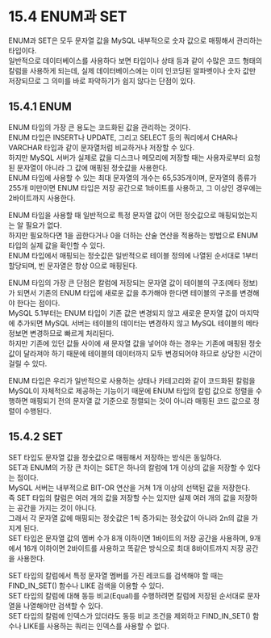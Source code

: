 # 15.4 ENUM과 SET

ENUM과 SET은 모두 문자열 값을 MySQL 내부적으로 숫자 값으로 매핑해서 관리하는 타입이다.  
일반적으로 데이터베이스를 사용하다 보면 타입이나 상태 등과 같이 수많은 코드 형태의 칼럼을 사용하게 되는데, 실제 데이터베이스에는 이미 인코딩된 알파벳이나 숫자 값만 저장되므로 그 의미를 바로 파악하기가 쉽지 않다는 단점이 있다.

## 15.4.1 ENUM

ENUM 타입의 가장 큰 용도는 코드화된 값을 관리하는 것이다.  
ENUM 타입은 INSERT나 UPDATE, 그리고 SELECT 등의 쿼리에서 CHAR나 VARCHAR 타입과 같이 문자열처럼 비교하거나 저장할 수 있다.  
하지만 MySQL 서버가 실제로 값을 디스크나 메모리에 저장할 때는 사용자로부터 요청된 문자열이 아니라 그 값에 매핑된 정숫값을 사용한다.  
ENUM 타입에 사용할 수 있는 최대 문자열의 개수는 65,535개이며, 문자열의 종류가 255개 미만이면 ENUM 타입은 저장 공간으로 1바이트를 사용하고, 그 이상인 경우에는 2바이트까지 사용한다.

ENUM 타입을 사용할 때 일반적으로 특정 문자열 값이 어떤 정숫값으로 매핑되었는지는 알 필요가 없다.  
하지만 필요하다면 1을 곱한다거나 0을 더하는 산술 연산을 적용하는 방법으로 ENUM 타입의 실제 값을 확인할 수 있다.  
ENUM 타입에서 매핑되는 정숫값은 일반적으로 테이블 정의에 나열된 순서대로 1부터 할당되며, 빈 문자열은 항상 0으로 매핑된다.

ENUM 타입의 가장 큰 단점은 칼럼에 저장되는 문자열 값이 테이블의 구조(메타 정보)가 되면서 기존의 ENUM 타입에 새로운 값을 추가해야 한다면 테이블의 구조를 변경해야 한다는 점이다.  
MySQL 5.1부터는 ENUM 타입이 기존 값은 변경되지 않고 새로운 문자열 값이 마지막에 추가되면 MySQL 서버는 테이블의 데이터는 변경하지 않고 MySQL 테이블의 메타 정보면 변경하므로 빠르게 처리된다.  
하지만 기존에 있던 값들 사이에 새 문자열 값을 넣어야 하는 경우는 기존에 매핑된 정숫값이 달라져야 하기 때문에 테이블의 데이터까지 모두 변경되어야 하므로 상당한 시간이 걸릴 수 있다.

ENUM 타입은 우리가 일반적으로 사용하는 상태나 카테고리와 같이 코드화된 칼럼을 MySQL이 자체적으로 제공하는 기능이기 때문에 ENUM 타입의 칼럼 값으로 정렬을 수행하면 매핑되기 전의 문자열 값 기준으로 정렬되는 것이 아니라 매핑된 코드 값으로 정렬이 수행된다.

## 15.4.2 SET

SET 타입도 문자열 값을 정숫값으로 매핑해서 저장하는 방식은 동일하다.  
SET과 ENUM의 가장 큰 차이는 SET은 하나의 칼럼에 1개 이상의 값을 저장할 수 있다는 점이다.  
MySQL 서버는 내부적으로 BIT-OR 연산을 거쳐 1개 이상의 선택된 값을 저장한다.  
즉 SET 타입의 칼럼은 여러 개의 값을 저장할 수는 있지만 실제 여러 개의 값을 저장하는 공간을 가지는 것이 아니다.  
그래서 각 문자열 값에 매핑되는 정숫값은 1씩 증가되는 정숫값이 아니라 2n의 값을 가지게 된다.  
SET 타입은 문자열 값의 멤버 수가 8개 이하이면 1바이트의 저장 공간을 사용하며, 9개에서 16개 이하이면 2바이트를 사용하고 똑같은 방식으로 최대 8바이트까지 저장 공간을 사용한다.

SET 타입의 칼럼에서 특정 문자열 멤버를 가진 레코드를 검색해야 할 때는 FIND_IN_SET() 함수나 LIKE 검색을 이용할 수 있다.  
SET 타입의 칼럼에 대해 동등 비교(Equal)를 수행하려면 칼럼에 저장된 순서대로 문자열을 나열해야만 검색할 수 있다.  
SET 타입의 칼럼에 인덱스가 있더라도 동등 비교 조건을 제외하고 FIND_IN_SET() 함수나 LIKE를 사용하는 쿼리는 인덱스를 사용할 수 없다.
